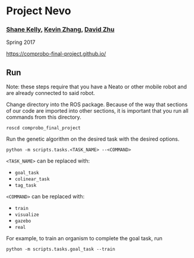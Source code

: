 # Project Nevo

### [Shane Kelly](https://github.com/shanek21), [Kevin Zhang](https://github.com/kzhang8850), [David Zhu](https://github.com/hdavidzhu)

Spring 2017

https://comprobo-final-project.github.io/


## Run

Note: these steps require that you have a Neato or other mobile robot and are already connected to said robot.

Change directory into the ROS package. Because of the way that sections of our code are imported into other sections, it is important that you run all commands from this directory.

`roscd comprobo_final_project`

Run the genetic algorithm on the desired task with the desired options.

`python -m scripts.tasks.<TASK_NAME> --<COMMAND>`

`<TASK_NAME>` can be replaced with:
- `goal_task`
- `colinear_task`
- `tag_task`

`<COMMAND>` can be replaced with:
- `train`
- `visualize`
- `gazebo`
- `real`

For example, to train an organism to complete the goal task, run

`python -m scripts.tasks.goal_task --train`
